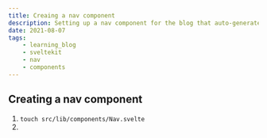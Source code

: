 ```yaml
---
title: Creaing a nav component
description: Setting up a nav component for the blog that auto-generates links to routes.
date: 2021-08-07
tags:
    - learning_blog
    - sveltekit
    - nav
    - components
---
```


## Creating a nav component

1. `touch src/lib/components/Nav.svelte`
2.
